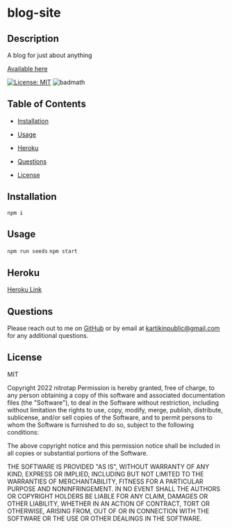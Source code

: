 # blog-site   
  ## Description   
  A blog for just about anything   

  [Available here](https://fathomless-temple-77280.herokuapp.com/)
  
[![License: MIT](https://img.shields.io/badge/License-MIT-yellow.svg)](https://opensource.org/licenses/MIT)
 ![badmath](https://img.shields.io/github/languages/top/nitrotap/blog-site)   
  

  ## Table of Contents   
  * [Installation](#Installation)   
  * [Usage](#Usage)   
  * [Heroku](#Heroku)
     
  * [Questions](#Questions)    
  * [License](#License)   



  
  ## Installation
```npm i```   

  ## Usage
```npm run seeds``` ```npm start```     
  
    
## Heroku
[Heroku Link](https://fathomless-temple-77280.herokuapp.com/)
     

  ## Questions   

  Please reach out to me on [GitHub](https://github.com/nitrotap) or by email at kartikinpublic@gmail.com for any additional questions.   

  ## License   
  MIT   
     
Copyright 2022 nitrotap
Permission is hereby granted, free of charge, to any person obtaining a copy of this software and associated documentation files (the "Software"), to deal in the Software without restriction, including without limitation the rights to use, copy, modify, merge, publish, distribute, sublicense, and/or sell copies of the Software, and to permit persons to whom the Software is furnished to do so, subject to the following conditions:

The above copyright notice and this permission notice shall be included in all copies or substantial portions of the Software.

THE SOFTWARE IS PROVIDED "AS IS", WITHOUT WARRANTY OF ANY KIND, EXPRESS OR IMPLIED, INCLUDING BUT NOT LIMITED TO THE WARRANTIES OF MERCHANTABILITY, FITNESS FOR A PARTICULAR PURPOSE AND NONINFRINGEMENT. IN NO EVENT SHALL THE AUTHORS OR COPYRIGHT HOLDERS BE LIABLE FOR ANY CLAIM, DAMAGES OR OTHER LIABILITY, WHETHER IN AN ACTION OF CONTRACT, TORT OR OTHERWISE, ARISING FROM, OUT OF OR IN CONNECTION WITH THE SOFTWARE OR THE USE OR OTHER DEALINGS IN THE SOFTWARE. 

